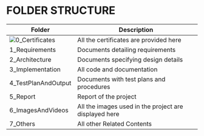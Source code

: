 # FOLDER STRUCTURE 

Folder	                      |                                        Description                              |
------------------------------|---------------------------------------------------------------------------------|
![0_Certificates](https://github.com/Hariprasath19/M1_Contact_Management_System/tree/main/0_Certificates)	              |                           All the certificates are provided here                |
1_Requirements	              |                           Documents detailing requirements                      |
2_Architecture	              |                           Documents specifying design details                   |
3_Implementation	            |                           All code and documentation                            |
4_TestPlanAndOutput	          |                           Documents with test plans and procedures              |
5_Report	                    |                           Report of the project                                 |
6_ImagesAndVideos	            |                        All the images used in the project are displayed here    |
7_Others	                    |                               All other Related Contents                        |
